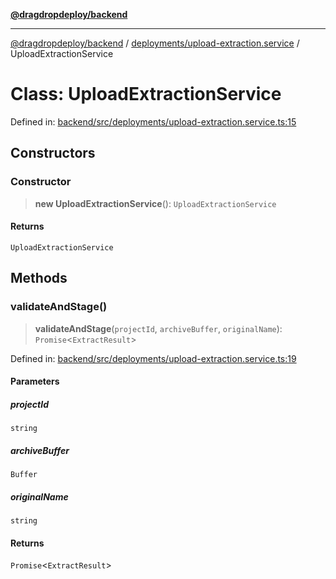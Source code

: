 [**@dragdropdeploy/backend**](../../../README.md)

***

[@dragdropdeploy/backend](../../../README.md) / [deployments/upload-extraction.service](../README.md) / UploadExtractionService

# Class: UploadExtractionService

Defined in: [backend/src/deployments/upload-extraction.service.ts:15](https://github.com/TomKonig/DragDropDeploy/blob/34bfcba72927c691f3e74d05ff86899c58e78bdc/backend/src/deployments/upload-extraction.service.ts#L15)

## Constructors

### Constructor

> **new UploadExtractionService**(): `UploadExtractionService`

#### Returns

`UploadExtractionService`

## Methods

### validateAndStage()

> **validateAndStage**(`projectId`, `archiveBuffer`, `originalName`): `Promise`\<`ExtractResult`\>

Defined in: [backend/src/deployments/upload-extraction.service.ts:19](https://github.com/TomKonig/DragDropDeploy/blob/34bfcba72927c691f3e74d05ff86899c58e78bdc/backend/src/deployments/upload-extraction.service.ts#L19)

#### Parameters

##### projectId

`string`

##### archiveBuffer

`Buffer`

##### originalName

`string`

#### Returns

`Promise`\<`ExtractResult`\>
